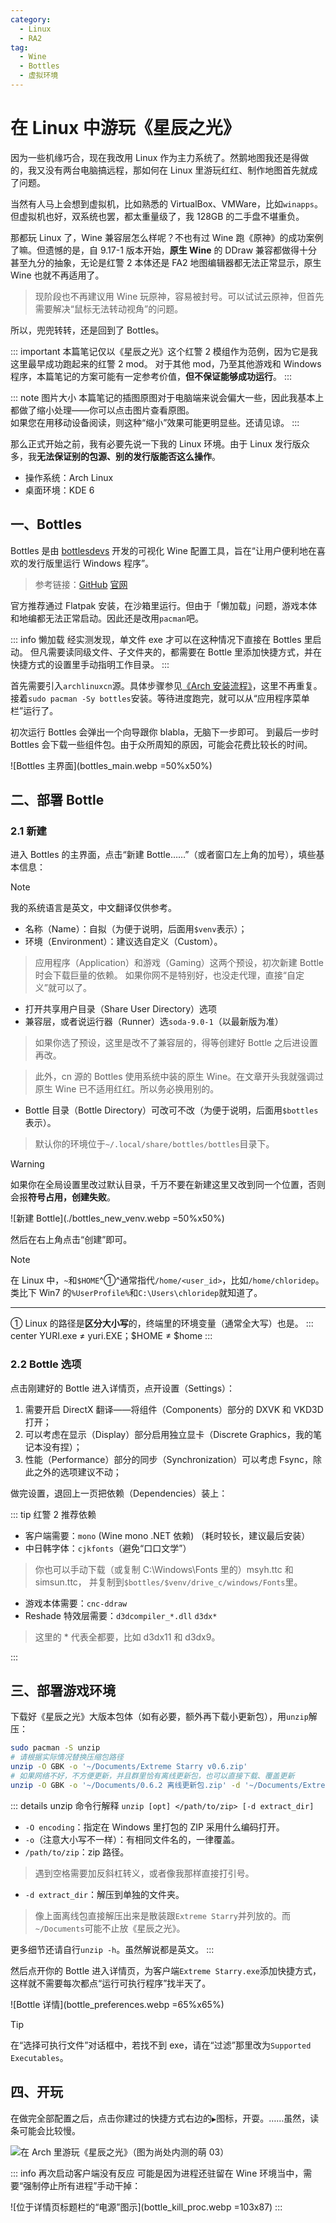 ```yaml
---
category:
  - Linux
  - RA2
tag:
  - Wine
  - Bottles
  - 虚拟环境
---
```


# 在 Linux 中游玩《星辰之光》
因为一些机缘巧合，现在我改用 Linux 作为主力系统了。然鹅地图我还是得做的，我又没有两台电脑搞远程，那如何在 Linux 里游玩红红、制作地图首先就成了问题。

当然有人马上会想到虚拟机，比如熟悉的 VirtualBox、VMWare，比如`winapps`。但虚拟机也好，双系统也罢，都太重量级了，我 128GB 的二手盘不堪重负。

那都玩 Linux 了，Wine 兼容层怎么样呢？不也有过 Wine 跑《原神》的成功案例了嘛。但遗憾的是，自 9.17-1 版本开始，**原生 Wine** 的 DDraw 兼容都做得十分甚至九分的抽象，无论是红警 2 本体还是 FA2 地图编辑器都无法正常显示，原生 Wine 也就不再适用了。

> 现阶段也不再建议用 Wine 玩原神，容易被封号。可以试试云原神，但首先需要解决“鼠标无法转动视角”的问题。

所以，兜兜转转，还是回到了 Bottles。

::: important
本篇笔记仅以《星辰之光》这个红警 2 模组作为范例，因为它是我这里最早成功跑起来的红警 2 mod。
对于其他 mod，乃至其他游戏和 Windows 程序，本篇笔记的方案可能有一定参考价值，**但不保证能够成功运行**。
:::

::: note 图片大小
本篇笔记的插图原图对于电脑端来说会偏大一些，因此我基本上都做了缩小处理——你可以点击图片查看原图。  
如果您在用移动设备阅读，则这种“缩小”效果可能更明显些。还请见谅。
:::

那么正式开始之前，我有必要先说一下我的 Linux 环境。由于 Linux 发行版众多，我**无法保证别的包源、别的发行版能否这么操作**。

- 操作系统：Arch Linux
- 桌面环境：KDE 6

## 一、Bottles

Bottles 是由 [bottlesdevs](https://github.com/bottlesdevs) 开发的可视化 Wine 配置工具，旨在“让用户便利地在喜欢的发行版里运行 Windows 程序”。

> 参考链接：[GitHub](https://github.com/bottlesdevs/Bottles) [官网](https://usebottles.com/)

官方推荐通过 Flatpak 安装，在沙箱里运行。但由于「懒加载」问题，游戏本体和地编都无法正常启动。因此还是改用`pacman`吧。

::: info 懒加载
经实测发现，单文件 exe 才可以在这种情况下直接在 Bottles 里启动。
但凡需要读同级文件、子文件夹的，都需要在 Bottle 里添加快捷方式，并在快捷方式的设置里手动指明工作目录。
:::

首先需要引入`archlinuxcn`源。具体步骤参见[《Arch 安装流程》](../OS/ArchInstall.md#_4-1-cn-源和-aur-助手)，这里不再重复。  
接着`sudo pacman -Sy bottles`安装。等待进度跑完，就可以从“应用程序菜单栏”运行了。

初次运行 Bottles 会弹出一个向导跟你 blabla，无脑下一步即可。
到最后一步时 Bottles 会下载一些组件包。由于众所周知的原因，可能会花费比较长的时间。

![Bottles 主界面](bottles_main.webp =50%x50%)

## 二、部署 Bottle

### 2.1 新建
进入 Bottles 的主界面，点击“新建 Bottle……”（或者窗口左上角的加号），填些基本信息：

> [!note]
> 我的系统语言是英文，中文翻译仅供参考。

- 名称（Name）：自拟（为便于说明，后面用`$venv`表示）；
- 环境（Environment）：建议选自定义（Custom）。

> 应用程序（Application）和游戏（Gaming）这两个预设，初次新建 Bottle 时会下载巨量的依赖。
> 如果你网不是特别好，也没走代理，直接“自定义”就可以了。

- 打开共享用户目录（Share User Directory）选项
- 兼容层，或者说运行器（Runner）选`soda-9.0-1`（以最新版为准）

> 如果你选了预设，这里是改不了兼容层的，得等创建好 Bottle 之后进设置再改。

> 此外，cn 源的 Bottles 使用系统中装的原生 Wine。在文章开头我就强调过原生 Wine 已不适用红红。所以务必换用别的。

- Bottle 目录（Bottle Directory）可改可不改（为便于说明，后面用`$bottles`表示）。

> 默认你的环境位于`~/.local/share/bottles/bottles`目录下。

> [!warning]
> 如果你在全局设置里改过默认目录，千万不要在新建这里又改到同一个位置，否则会报**符号占用，创建失败**。

![新建 Bottle](./bottles_new_venv.webp =50%x50%)

然后在右上角点击“创建”即可。

> [!note]
> 在 Linux 中，`~`和`$HOME`^①^通常指代`/home/<user_id>`，比如`/home/chloridep`。
> 类比下 Win7 的`%UserProfile%`和`C:\Users\chloridep`就知道了。
> 
> ---
> 
> ① Linux 的路径是**区分大小写**的，终端里的环境变量（通常全大写）也是。
> ::: center
> YURI.exe &ne; yuri.EXE；$HOME &ne; $home
> :::

### 2.2 Bottle 选项

点击刚建好的 Bottle 进入详情页，点开设置（Settings）：

1. 需要开启 DirectX 翻译——将组件（Components）部分的 DXVK 和 VKD3D 打开；
2. 可以考虑在显示（Display）部分启用独立显卡（Discrete Graphics，我的笔记本没有捏）；
3. 性能（Performance）部分的同步（Synchronization）可以考虑 Fsync，除此之外的选项建议不动；

做完设置，退回上一页把依赖（Dependencies）装上：

::: tip 红警 2 推荐依赖

- 客户端需要：`mono` (Wine mono .NET 依赖) （耗时较长，建议最后安装）
- 中日韩字体：`cjkfonts`（避免“口口文学”）

> 你也可以手动下载（或复制 C:\Windows\Fonts 里的）msyh.ttc 和 simsun.ttc，
> 并复制到`$bottles/$venv/drive_c/windows/Fonts`里。

- 游戏本体需要：`cnc-ddraw`
- Reshade 特效层需要：`d3dcompiler_*.dll` `d3dx*`

> 这里的 * 代表全都要，比如 d3dx11 和 d3dx9。
<!-- - gdiplus -->
:::

## 三、部署游戏环境

下载好《星辰之光》大版本包体（如有必要，额外再下载小更新包），用`unzip`解压：
```bash
sudo pacman -S unzip
# 请根据实际情况替换压缩包路径
unzip -O GBK -o '~/Documents/Extreme Starry v0.6.zip'
# 如果网络不好，不方便更新，并且群里恰有离线更新包，也可以直接下载、覆盖更新
unzip -O GBK -o '~/Documents/0.6.2 离线更新包.zip' -d '~/Documents/Extreme Starry'
```

::: details unzip 命令行解释
`unzip [opt] </path/to/zip> [-d extract_dir]`

- `-O encoding`：指定在 Windows 里打包的 ZIP 采用什么编码打开。
- `-o`（注意大小写不一样）：有相同文件名的，一律覆盖。
- `/path/to/zip`：zip 路径。
> 遇到空格需要加反斜杠转义，或者像我那样直接打引号。
- `-d extract_dir`：解压到单独的文件夹。
> 像上面离线包直接解压出来是散装跟`Extreme Starry`并列放的。而`~/Documents`可能不止放《星辰之光》。

更多细节还请自行`unzip -h`。虽然解说都是英文。
:::

然后点开你的 Bottle 进入详情页，为客户端`Extreme Starry.exe`添加快捷方式，这样就不需要每次都点“运行可执行程序”找半天了。  

![Bottle 详情](bottle_preferences.webp =65%x65%)

> [!tip]
> 在“选择可执行文件”对话框中，若找不到 exe，请在“过滤”那里改为`Supported Executables`。

## 四、开玩

在做完全部配置之后，点击你建过的快捷方式右边的`▶`图标，开耍。……虽然，读条可能会比较慢。

![在 Arch 里游玩《星辰之光》（图为尚处内测的萌 03）](linux_bottles_ES.webp)

::: info 再次启动客户端没有反应
可能是因为进程还驻留在 Wine 环境当中，需要“强制停止所有进程”手动干掉：

![位于详情页标题栏的“电源”图示](bottle_kill_proc.webp =103x87)
:::
